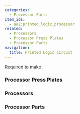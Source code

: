 ```yaml
---
categories:
  - Processor Parts
item_ids:
  - ae2:printed_logic_processor
related:
  - Processors
  - Processor Press Plates
  - Processor Parts
navigation:
  title: Printed Logic Circuit
---
```


Required to make <ItemLink
id="printed_logic_processor"/>.

<RecipeFor id="printed_logic_processor" />

### Processor Press Plates

<CategoryIndex category="Processor Press Plates" />

### Processors

<CategoryIndex category="Processors" />

### Processor Parts

<CategoryIndex category="Processor Parts" />
